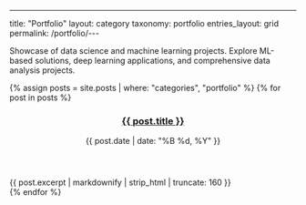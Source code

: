 ---
title: "Portfolio"
layout: category
taxonomy: portfolio
entries_layout: grid
permalink: /portfolio/---

Showcase of data science and machine learning projects. Explore ML-based solutions, deep learning applications, and comprehensive data analysis projects.

{% assign posts = site.posts | where: "categories", "portfolio" %}
{% for post in posts %}
  <article class="entry">
    <header class="entry-header">
      <h3 class="entry-title">
        <a href="{{ post.url | relative_url }}">{{ post.title }}</a>
      </h3>
      <div class="entry-meta">
        <time class="entry-time">{{ post.date | date: "%B %d, %Y" }}</time>
      </div>
    </header>
    <div class="entry-excerpt">
      {{ post.excerpt | markdownify | strip_html | truncate: 160 }}
    </div>
  </article>
{% endfor %}